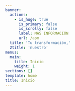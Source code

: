 ```yaml
---
banner:
  actions:
    - is_huge: true
      is_primary: false
      is_scrolly: false
      label: MÁS INFORMACIÓN
      url: /apm
  title: 'Tu transformación,'
  2title: 'nuestro'
menus:
  main:
    title: Inicio
    weight: 1
sections: []
template: home
title: Inicio
---
```

